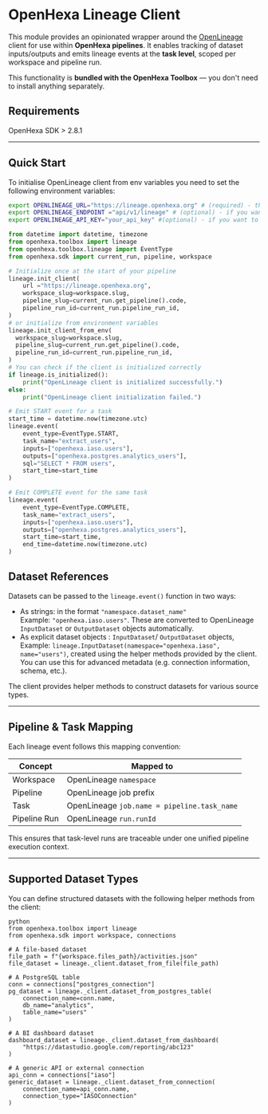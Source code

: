 # OpenHexa Lineage Client

This module provides an opinionated wrapper around the [OpenLineage](https://openlineage.io) client for use within **OpenHexa pipelines**. 
It enables tracking of dataset inputs/outputs and emits lineage events at the **task level**, scoped per workspace and pipeline run.

This functionality is **bundled with the OpenHexa Toolbox** — you don't need to install anything separately.

## Requirements 
OpenHexa SDK > 2.8.1

---

## Quick Start
To initialise OpenLineage client from env variables you need to set the following environment variables:
```bash
export OPENLINEAGE_URL="https://lineage.openhexa.org" # (required) - the OpenLineage server URL
export OPENLINEAGE_ENDPOINT ="api/v1/lineage" # (optional) - if you want to use a custom endpoint
export OPENLINEAGE_API_KEY="your_api_key" #(optional) - if you want to use API key authentication
```
```python
from datetime import datetime, timezone
from openhexa.toolbox import lineage
from openhexa.toolbox.lineage import EventType
from openhexa.sdk import current_run, pipeline, workspace

# Initialize once at the start of your pipeline
lineage.init_client(
    url ="https://lineage.openhexa.org",
    workspace_slug=workspace.slug,
    pipeline_slug=current_run.get_pipeline().code,
    pipeline_run_id=current_run.pipeline_run_id,
)
# or initialize from environment variables
lineage.init_client_from_env(
  workspace_slug=workspace.slug,
  pipeline_slug=current_run.get_pipeline().code,
  pipeline_run_id=current_run.pipeline_run_id,
)
# You can check if the client is initialized correctly
if lineage.is_initialized():
    print("OpenLineage client is initialized successfully.")
else:
    print("OpenLineage client initialization failed.")

# Emit START event for a task
start_time = datetime.now(timezone.utc)
lineage.event(
    event_type=EventType.START,
    task_name="extract_users",
    inputs=["openhexa.iaso.users"],
    outputs=["openhexa.postgres.analytics_users"],
    sql="SELECT * FROM users",
    start_time=start_time
)

# Emit COMPLETE event for the same task
lineage.event(
    event_type=EventType.COMPLETE,
    task_name="extract_users",
    inputs=["openhexa.iaso.users"],
    outputs=["openhexa.postgres.analytics_users"],
    start_time=start_time,
    end_time=datetime.now(timezone.utc)
)

```
## Dataset References

Datasets can be passed to the `lineage.event()` function in two ways:

- As strings: in the format `"namespace.dataset_name"`  
  Example: `"openhexa.iaso.users"`. 
  These are converted to OpenLineage `InputDataset` or `OutputDataset` objects automatically.
- As explicit dataset objects  : `InputDataset`/ `OutputDataset` objects,  
  Example: `lineage.InputDataset(namespace="openhexa.iaso", name="users")`, created using the helper methods provided by the client.
  You can use this for advanced metadata (e.g. connection information, schema, etc.).

The client provides helper methods to construct datasets for various source types.

---

## Pipeline & Task Mapping

Each lineage event follows this mapping convention:

| Concept       | Mapped to                         |
|---------------|-----------------------------------|
| Workspace     | OpenLineage `namespace`           |
| Pipeline      | OpenLineage job prefix            |
| Task          | OpenLineage `job.name = pipeline.task_name` |
| Pipeline Run  | OpenLineage `run.runId`           |

This ensures that task-level runs are traceable under one unified pipeline execution context.

---

## Supported Dataset Types

You can define structured datasets with the following helper methods from the client:

```
python
from openhexa.toolbox import lineage
from openhexa.sdk import workspace, connections

# A file-based dataset
file_path = f"{workspace.files_path}/activities.json"
file_dataset = lineage._client.dataset_from_file(file_path)

# A PostgreSQL table
conn = connections["postgres_connection"]
pg_dataset = lineage._client.dataset_from_postgres_table(
    connection_name=conn.name,
    db_name="analytics",
    table_name="users"
)

# A BI dashboard dataset
dashboard_dataset = lineage._client.dataset_from_dashboard(
    "https://datastudio.google.com/reporting/abc123"
)

# A generic API or external connection
api_conn = connections["iaso"]
generic_dataset = lineage._client.dataset_from_connection(
    connection_name=api_conn.name,
    connection_type="IASOConnection"
)

```
